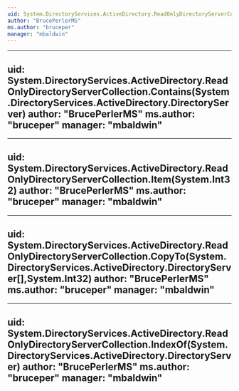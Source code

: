 ```yaml
---
uid: System.DirectoryServices.ActiveDirectory.ReadOnlyDirectoryServerCollection
author: "BrucePerlerMS"
ms.author: "bruceper"
manager: "mbaldwin"
---
```


---
uid: System.DirectoryServices.ActiveDirectory.ReadOnlyDirectoryServerCollection.Contains(System.DirectoryServices.ActiveDirectory.DirectoryServer)
author: "BrucePerlerMS"
ms.author: "bruceper"
manager: "mbaldwin"
---

---
uid: System.DirectoryServices.ActiveDirectory.ReadOnlyDirectoryServerCollection.Item(System.Int32)
author: "BrucePerlerMS"
ms.author: "bruceper"
manager: "mbaldwin"
---

---
uid: System.DirectoryServices.ActiveDirectory.ReadOnlyDirectoryServerCollection.CopyTo(System.DirectoryServices.ActiveDirectory.DirectoryServer[],System.Int32)
author: "BrucePerlerMS"
ms.author: "bruceper"
manager: "mbaldwin"
---

---
uid: System.DirectoryServices.ActiveDirectory.ReadOnlyDirectoryServerCollection.IndexOf(System.DirectoryServices.ActiveDirectory.DirectoryServer)
author: "BrucePerlerMS"
ms.author: "bruceper"
manager: "mbaldwin"
---
